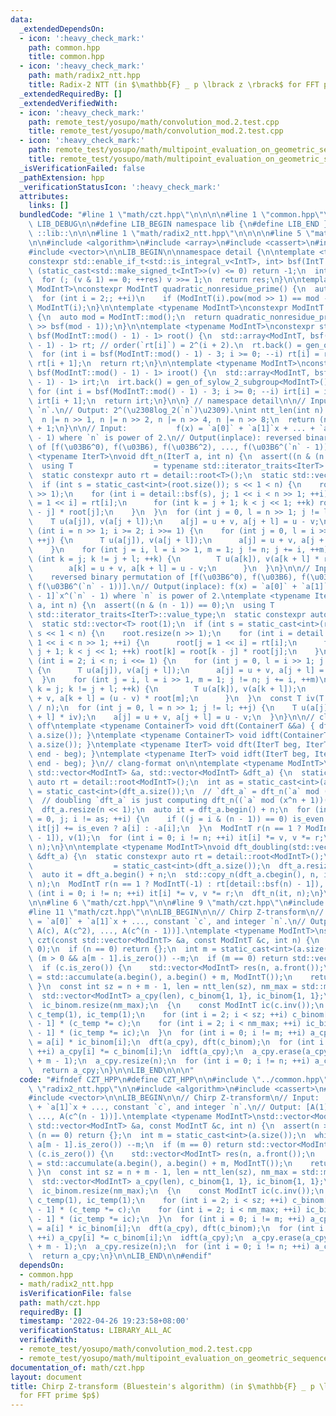 ```yaml
---
data:
  _extendedDependsOn:
  - icon: ':heavy_check_mark:'
    path: common.hpp
    title: common.hpp
  - icon: ':heavy_check_mark:'
    path: math/radix2_ntt.hpp
    title: Radix-2 NTT (in $\mathbb{F} _ p \lbrack z \rbrack$ for FFT prime $p$)
  _extendedRequiredBy: []
  _extendedVerifiedWith:
  - icon: ':heavy_check_mark:'
    path: remote_test/yosupo/math/convolution_mod.2.test.cpp
    title: remote_test/yosupo/math/convolution_mod.2.test.cpp
  - icon: ':heavy_check_mark:'
    path: remote_test/yosupo/math/multipoint_evaluation_on_geometric_sequence.0.test.cpp
    title: remote_test/yosupo/math/multipoint_evaluation_on_geometric_sequence.0.test.cpp
  _isVerificationFailed: false
  _pathExtension: hpp
  _verificationStatusIcon: ':heavy_check_mark:'
  attributes:
    links: []
  bundledCode: "#line 1 \"math/czt.hpp\"\n\n\n\n#line 1 \"common.hpp\"\n\n\n\n#define\
    \ LIB_DEBUG\n\n#define LIB_BEGIN namespace lib {\n#define LIB_END }\n#define LIB\
    \ ::lib::\n\n\n#line 1 \"math/radix2_ntt.hpp\"\n\n\n\n#line 5 \"math/radix2_ntt.hpp\"\
    \n\n#include <algorithm>\n#include <array>\n#include <cassert>\n#include <type_traits>\n\
    #include <vector>\n\nLIB_BEGIN\n\nnamespace detail {\n\ntemplate <typename IntT>\n\
    constexpr std::enable_if_t<std::is_integral_v<IntT>, int> bsf(IntT v) {\n  if\
    \ (static_cast<std::make_signed_t<IntT>>(v) <= 0) return -1;\n  int res = 0;\n\
    \  for (; (v & 1) == 0; ++res) v >>= 1;\n  return res;\n}\n\ntemplate <typename\
    \ ModIntT>\nconstexpr ModIntT quadratic_nonresidue_prime() {\n  auto mod = ModIntT::mod();\n\
    \  for (int i = 2;; ++i)\n    if (ModIntT(i).pow(mod >> 1) == mod - 1) return\
    \ ModIntT(i);\n}\n\ntemplate <typename ModIntT>\nconstexpr ModIntT gen_of_sylow_2_subgroup()\
    \ {\n  auto mod = ModIntT::mod();\n  return quadratic_nonresidue_prime<ModIntT>().pow(mod\
    \ >> bsf(mod - 1));\n}\n\ntemplate <typename ModIntT>\nconstexpr std::array<ModIntT,\
    \ bsf(ModIntT::mod() - 1) - 1> root() {\n  std::array<ModIntT, bsf(ModIntT::mod()\
    \ - 1) - 1> rt; // order(`rt[i]`) = 2^(i + 2).\n  rt.back() = gen_of_sylow_2_subgroup<ModIntT>();\n\
    \  for (int i = bsf(ModIntT::mod() - 1) - 3; i >= 0; --i) rt[i] = rt[i + 1] *\
    \ rt[i + 1];\n  return rt;\n}\n\ntemplate <typename ModIntT>\nconstexpr std::array<ModIntT,\
    \ bsf(ModIntT::mod() - 1) - 1> iroot() {\n  std::array<ModIntT, bsf(ModIntT::mod()\
    \ - 1) - 1> irt;\n  irt.back() = gen_of_sylow_2_subgroup<ModIntT>().inv();\n \
    \ for (int i = bsf(ModIntT::mod() - 1) - 3; i >= 0; --i) irt[i] = irt[i + 1] *\
    \ irt[i + 1];\n  return irt;\n}\n\n} // namespace detail\n\n// Input:  integer\
    \ `n`.\n// Output: 2^(\u2308log_2(`n`)\u2309).\nint ntt_len(int n) {\n  --n;\n\
    \  n |= n >> 1, n |= n >> 2, n |= n >> 4, n |= n >> 8;\n  return (n | n >> 16)\
    \ + 1;\n}\n\n// Input:           f(x) = `a[0]` + `a[1]`x + ... + `a[n - 1]`x^(`n`\
    \ - 1) where `n` is power of 2.\n// Output(inplace): reversed binary permutation\
    \ of [f(\u03B6^0), f(\u03B6), f(\u03B6^2), ..., f(\u03B6^(`n` - 1))].\ntemplate\
    \ <typename IterT>\nvoid dft_n(IterT a, int n) {\n  assert((n & (n - 1)) == 0);\n\
    \  using T                  = typename std::iterator_traits<IterT>::value_type;\n\
    \  static constexpr auto rt = detail::root<T>();\n  static std::vector<T> root(1);\n\
    \  if (int s = static_cast<int>(root.size()); s << 1 < n) {\n    root.resize(n\
    \ >> 1);\n    for (int i = detail::bsf(s), j; 1 << i < n >> 1; ++i) {\n      root[j\
    \ = 1 << i] = rt[i];\n      for (int k = j + 1; k < j << 1; ++k) root[k] = root[k\
    \ - j] * root[j];\n    }\n  }\n  for (int j = 0, l = n >> 1; j != l; ++j) {\n\
    \    T u(a[j]), v(a[j + l]);\n    a[j] = u + v, a[j + l] = u - v;\n  }\n  for\
    \ (int i = n >> 1; i >= 2; i >>= 1) {\n    for (int j = 0, l = i >> 1; j != l;\
    \ ++j) {\n      T u(a[j]), v(a[j + l]);\n      a[j] = u + v, a[j + l] = u - v;\n\
    \    }\n    for (int j = i, l = i >> 1, m = 1; j != n; j += i, ++m)\n      for\
    \ (int k = j; k != j + l; ++k) {\n        T u(a[k]), v(a[k + l] * root[m]);\n\
    \        a[k] = u + v, a[k + l] = u - v;\n      }\n  }\n}\n\n// Input:       \
    \    reversed binary permutation of [f(\u03B6^0), f(\u03B6), f(\u03B6^2), ...,\
    \ f(\u03B6^(`n` - 1))].\n// Output(inplace): f(x) = `a[0]` + `a[1]`x + ... + `a[n\
    \ - 1]`x^(`n` - 1) where `n` is power of 2.\ntemplate <typename IterT>\nvoid idft_n(IterT\
    \ a, int n) {\n  assert((n & (n - 1)) == 0);\n  using T                  = typename\
    \ std::iterator_traits<IterT>::value_type;\n  static constexpr auto rt = detail::iroot<T>();\n\
    \  static std::vector<T> root(1);\n  if (int s = static_cast<int>(root.size());\
    \ s << 1 < n) {\n    root.resize(n >> 1);\n    for (int i = detail::bsf(s), j;\
    \ 1 << i < n >> 1; ++i) {\n      root[j = 1 << i] = rt[i];\n      for (int k =\
    \ j + 1; k < j << 1; ++k) root[k] = root[k - j] * root[j];\n    }\n  }\n  for\
    \ (int i = 2; i < n; i <<= 1) {\n    for (int j = 0, l = i >> 1; j != l; ++j)\
    \ {\n      T u(a[j]), v(a[j + l]);\n      a[j] = u + v, a[j + l] = u - v;\n  \
    \  }\n    for (int j = i, l = i >> 1, m = 1; j != n; j += i, ++m)\n      for (int\
    \ k = j; k != j + l; ++k) {\n        T u(a[k]), v(a[k + l]);\n        a[k] = u\
    \ + v, a[k + l] = (u - v) * root[m];\n      }\n  }\n  const T iv(T::mod() - T::mod()\
    \ / n);\n  for (int j = 0, l = n >> 1; j != l; ++j) {\n    T u(a[j] * iv), v(a[j\
    \ + l] * iv);\n    a[j] = u + v, a[j + l] = u - v;\n  }\n}\n\n// clang-format\
    \ off\ntemplate <typename ContainerT> void dft(ContainerT &&a) { dft_n(a.begin(),\
    \ a.size()); }\ntemplate <typename ContainerT> void idft(ContainerT &&a) { idft_n(a.begin(),\
    \ a.size()); }\ntemplate <typename IterT> void dft(IterT beg, IterT end) { dft_n(beg,\
    \ end - beg); }\ntemplate <typename IterT> void idft(IterT beg, IterT end) { idft_n(beg,\
    \ end - beg); }\n// clang-format on\n\ntemplate <typename ModIntT>\nvoid dft_doubling(const\
    \ std::vector<ModIntT> &a, std::vector<ModIntT> &dft_a) {\n  static constexpr\
    \ auto rt = detail::root<ModIntT>();\n  int as = static_cast<int>(a.size()), n\
    \ = static_cast<int>(dft_a.size());\n  // `dft_a` = dft_n(`a` mod (x^n - 1))\n\
    \  // doubling `dft_a` is just computing dft_n((`a` mod (x^n + 1))(\u03B6^(2n))).\n\
    \  dft_a.resize(n << 1);\n  auto it = dft_a.begin() + n;\n  for (int i = 0, is_even\
    \ = 0, j; i != as; ++i) {\n    if ((j = i & (n - 1)) == 0) is_even ^= 1;\n   \
    \ it[j] += is_even ? a[i] : -a[i];\n  }\n  ModIntT r(n == 1 ? ModIntT(-1) : rt[detail::bsf(n)\
    \ - 1]), v(1);\n  for (int i = 0; i != n; ++i) it[i] *= v, v *= r;\n  dft_n(it,\
    \ n);\n}\n\ntemplate <typename ModIntT>\nvoid dft_doubling(std::vector<ModIntT>\
    \ &dft_a) {\n  static constexpr auto rt = detail::root<ModIntT>();\n  int n  \
    \                  = static_cast<int>(dft_a.size());\n  dft_a.resize(n << 1);\n\
    \  auto it = dft_a.begin() + n;\n  std::copy_n(dft_a.cbegin(), n, it);\n  idft_n(it,\
    \ n);\n  ModIntT r(n == 1 ? ModIntT(-1) : rt[detail::bsf(n) - 1]), v(1);\n  for\
    \ (int i = 0; i != n; ++i) it[i] *= v, v *= r;\n  dft_n(it, n);\n}\n\nLIB_END\n\
    \n\n#line 6 \"math/czt.hpp\"\n\n#line 9 \"math/czt.hpp\"\n#include <numeric>\n\
    #line 11 \"math/czt.hpp\"\n\nLIB_BEGIN\n\n// Chirp Z-transform\n// Input:  A(x)\
    \ = `a[0]` + `a[1]`x + ..., constant `c`, and integer `n`.\n// Output: [A(1),\
    \ A(c), A(c^2), ..., A(c^(n - 1))].\ntemplate <typename ModIntT>\nstd::vector<ModIntT>\
    \ czt(const std::vector<ModIntT> &a, const ModIntT &c, int n) {\n  assert(n >=\
    \ 0);\n  if (n == 0) return {};\n  int m = static_cast<int>(a.size());\n  while\
    \ (m > 0 && a[m - 1].is_zero()) --m;\n  if (m == 0) return std::vector<ModIntT>(n);\n\
    \  if (c.is_zero()) {\n    std::vector<ModIntT> res(n, a.front());\n    res.front()\
    \ = std::accumulate(a.begin(), a.begin() + m, ModIntT());\n    return res;\n \
    \ }\n  const int sz = n + m - 1, len = ntt_len(sz), nm_max = std::max(n, m);\n\
    \  std::vector<ModIntT> a_cpy(len), c_binom{1, 1}, ic_binom{1, 1};\n  c_binom.resize(len);\n\
    \  ic_binom.resize(nm_max);\n  {\n    const ModIntT ic(c.inv());\n    ModIntT\
    \ c_temp(1), ic_temp(1);\n    for (int i = 2; i < sz; ++i) c_binom[i] = c_binom[i\
    \ - 1] * (c_temp *= c);\n    for (int i = 2; i < nm_max; ++i) ic_binom[i] = ic_binom[i\
    \ - 1] * (ic_temp *= ic);\n  }\n  for (int i = 0; i != m; ++i) a_cpy[m - 1 - i]\
    \ = a[i] * ic_binom[i];\n  dft(a_cpy), dft(c_binom);\n  for (int i = 0; i != len;\
    \ ++i) a_cpy[i] *= c_binom[i];\n  idft(a_cpy);\n  a_cpy.erase(a_cpy.begin(), a_cpy.begin()\
    \ + m - 1);\n  a_cpy.resize(n);\n  for (int i = 0; i != n; ++i) a_cpy[i] *= ic_binom[i];\n\
    \  return a_cpy;\n}\n\nLIB_END\n\n\n"
  code: "#ifndef CZT_HPP\n#define CZT_HPP\n\n#include \"../common.hpp\"\n#include\
    \ \"radix2_ntt.hpp\"\n\n#include <algorithm>\n#include <cassert>\n#include <numeric>\n\
    #include <vector>\n\nLIB_BEGIN\n\n// Chirp Z-transform\n// Input:  A(x) = `a[0]`\
    \ + `a[1]`x + ..., constant `c`, and integer `n`.\n// Output: [A(1), A(c), A(c^2),\
    \ ..., A(c^(n - 1))].\ntemplate <typename ModIntT>\nstd::vector<ModIntT> czt(const\
    \ std::vector<ModIntT> &a, const ModIntT &c, int n) {\n  assert(n >= 0);\n  if\
    \ (n == 0) return {};\n  int m = static_cast<int>(a.size());\n  while (m > 0 &&\
    \ a[m - 1].is_zero()) --m;\n  if (m == 0) return std::vector<ModIntT>(n);\n  if\
    \ (c.is_zero()) {\n    std::vector<ModIntT> res(n, a.front());\n    res.front()\
    \ = std::accumulate(a.begin(), a.begin() + m, ModIntT());\n    return res;\n \
    \ }\n  const int sz = n + m - 1, len = ntt_len(sz), nm_max = std::max(n, m);\n\
    \  std::vector<ModIntT> a_cpy(len), c_binom{1, 1}, ic_binom{1, 1};\n  c_binom.resize(len);\n\
    \  ic_binom.resize(nm_max);\n  {\n    const ModIntT ic(c.inv());\n    ModIntT\
    \ c_temp(1), ic_temp(1);\n    for (int i = 2; i < sz; ++i) c_binom[i] = c_binom[i\
    \ - 1] * (c_temp *= c);\n    for (int i = 2; i < nm_max; ++i) ic_binom[i] = ic_binom[i\
    \ - 1] * (ic_temp *= ic);\n  }\n  for (int i = 0; i != m; ++i) a_cpy[m - 1 - i]\
    \ = a[i] * ic_binom[i];\n  dft(a_cpy), dft(c_binom);\n  for (int i = 0; i != len;\
    \ ++i) a_cpy[i] *= c_binom[i];\n  idft(a_cpy);\n  a_cpy.erase(a_cpy.begin(), a_cpy.begin()\
    \ + m - 1);\n  a_cpy.resize(n);\n  for (int i = 0; i != n; ++i) a_cpy[i] *= ic_binom[i];\n\
    \  return a_cpy;\n}\n\nLIB_END\n\n#endif"
  dependsOn:
  - common.hpp
  - math/radix2_ntt.hpp
  isVerificationFile: false
  path: math/czt.hpp
  requiredBy: []
  timestamp: '2022-04-26 19:23:58+08:00'
  verificationStatus: LIBRARY_ALL_AC
  verifiedWith:
  - remote_test/yosupo/math/convolution_mod.2.test.cpp
  - remote_test/yosupo/math/multipoint_evaluation_on_geometric_sequence.0.test.cpp
documentation_of: math/czt.hpp
layout: document
title: Chirp Z-transform (Bluestein's algorithm) (in $\mathbb{F} _ p \lbrack z \rbrack$
  for FFT prime $p$)
---
```

